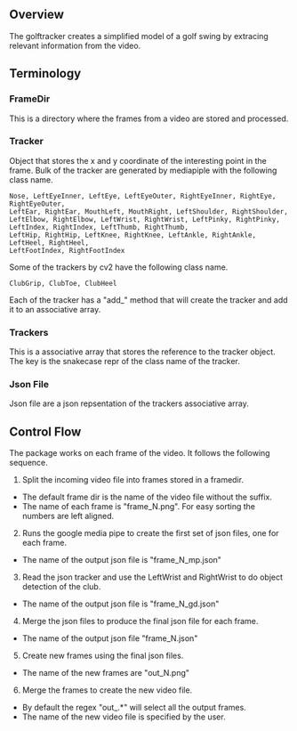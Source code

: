 ## Overview
The golftracker creates a simplified model of a golf swing by extracing relevant information from the video.

## Terminology
 ### FrameDir
 This is a directory where the frames from a video are stored and processed.

 ### Tracker
 Object that stores the x and y coordinate of the interesting point in the frame. 
 Bulk of the tracker are generated by mediapiple with the following class name.
 
 ```
 Nose, LeftEyeInner, LeftEye, LeftEyeOuter, RightEyeInner, RightEye, RightEyeOuter, 
 LeftEar, RightEar, MouthLeft, MouthRight, LeftShoulder, RightShoulder, LeftElbow, RightElbow, LeftWrist, RightWrist, LeftPinky, RightPinky, LeftIndex, RightIndex, LeftThumb, RightThumb, 
 LeftHip, RightHip, LeftKnee, RightKnee, LeftAnkle, RightAnkle, LeftHeel, RightHeel, 
 LeftFootIndex, RightFootIndex
```

Some of the trackers by cv2 have the following class name.

```
ClubGrip, ClubToe, ClubHeel
```

Each of the tracker has a "add_" method that will create the tracker and add it to an associative array.

 ### Trackers
This is a associative array that stores the reference to the tracker object. The key is the snakecase repr of the class name of the tracker. 

### Json File
Json file are a json repsentation of the trackers associative array.


## Control Flow
The package works on each frame of the video. It follows the following sequence.

1. Split the incoming video file into frames stored in a framedir.
 * The default frame dir is the name of the video file without the suffix.
 * The name of each frame is "frame_N.png". For easy sorting the numbers are left aligned.

2. Runs the google media pipe to create the first set of json files, one for each frame.
 * The name of the output json file is "frame_N_mp.json"

3. Read the json tracker and use the LeftWrist and RightWrist to do object detection of the club.
 * The name of the output json file is "frame_N_gd.json"

4. Merge the json files to produce the final json file for each frame.
 * The name of the output json file "frame_N.json"

5. Create new frames using the final json files. 
 * The name of the new frames are "out_N.png"

6. Merge the frames to create the new video file.

 * By default the regex "out_.*" will select all the output frames.
 * The name of the new video file is specified by the user.
